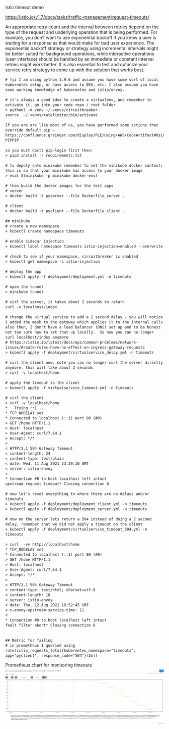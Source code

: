 Istio timeout demo

https://istio.io/v1.7/docs/tasks/traffic-management/request-timeouts/

An appropriate retry count and the interval between retries depend on the type of the request and underlying operation that is being performed. For example, you don’t want to use exponential backoff if you know a user is waiting for a response as that would make for bad user experience. The exponential backoff strategy or strategy using incremental intervals might be better suited for background operations, while interactive operations (user interface) should be handled by an immediate or constant interval retries might work better. It is also essential to test and optimize your service retry strategy to come up with the solution that works best.


```
# fyi I am using python 3.9.6 and assume you have some sort of local kubernetes setup, or have access to EKS, etc. I also assume you have some working knowledge of kubernetes and istio/envoy.

# it's always a good idea to create a virtualenv, and remember to activate it, go into your code repo / root folder
> python3 -m venv ~/.venvs/circuitbreaker
source  ~/.venvs/ratelimiter/bin/activate

If you are are like most of us, you have performed some actions that override default pip - https://confluence.grainger.com/display/PLE/Using+AWS+CodeArtifact#UsingAWSCodeArtifact-PIPPIP

so you must dpctl pip-login first then:
> pip3 install -r requirements.txt

# to depoly onto minikube remember to set the minikube docker context; this is so that your minikube has access to your docker image
> eval $(minikube -p minikube docker-env)  

# then build the docker images for the test apps
# server
> docker build -t pyserver --file Dockerfile_server .

# client
> docker build -t pyclient --file Dockerfile_client .

## minikube 
# create a new namespace
> kubectl create namespace timeouts

# enable sidecar injection
> kubectl label namespace timeouts istio-injection=enabled --overwrite

# check to see if your namespace, circuitbreaker is enabled
> kubectl get namespace -L istio-injection

# deploy the app
> kubectl apply -f deployment/deployment.yml -n timeouts

# open the tunnel
> minikube tunnel

# curl the server, it takes about 2 seconds to return
curl -v localhost/index 

# change the virtual service to add a 2 second delay - you will notice i added the mesh to the gateway which applies it to the internal calls also then, I don't have a load balancer (DNS) set up and to be honest not too sure how to set that up locally.  So now you can no longer curl localhost/index anymore
# https://istio.io/latest/docs/ops/common-problems/network-issues/#route-rules-have-no-effect-on-ingress-gateway-requests
> kubectl apply -f deployment/virtualservice_delay.yml -n timeouts

# curl the client now, note you can no longer curl the server directly anymore, this will take about 2 seconds
> curl -v localhost/home

# apply the timeout to the client
> kubectl apply -f virtualservice_timeout.yml -n timeouts

# curl the client
> curl -v localhost/home
*   Trying ::1...
* TCP_NODELAY set
* Connected to localhost (::1) port 80 (#0)
> GET /home HTTP/1.1
> Host: localhost
> User-Agent: curl/7.64.1
> Accept: */*
>
< HTTP/1.1 504 Gateway Timeout
< content-length: 24
< content-type: text/plain
< date: Wed, 11 Aug 2021 23:29:10 GMT
< server: istio-envoy
<
* Connection #0 to host localhost left intact
upstream request timeout* Closing connection 0

# now let's reset everything to where there are no delays and/or timeouts
> kubectl apply -f deployment/deployment_client.yml -n timeouts
> kubectl apply -f deployment/deployment_server.yml -n timeouts

# now on the server lets return a 504 instead of doing a 2 second delay, remember that we did not apply a timeout on the client
> kubectl apply -f deployment/virtualservice_timeout_504.yml -n timeouts

> curl  -vv http://localhost/home
* TCP_NODELAY set
* Connected to localhost (::1) port 80 (#0)
> GET /home HTTP/1.1
> Host: localhost
> User-Agent: curl/7.64.1
> Accept: */*
>
< HTTP/1.1 504 Gateway Timeout
< content-type: text/html; charset=utf-8
< content-length: 18
< server: istio-envoy
< date: Thu, 12 Aug 2021 18:52:45 GMT
< x-envoy-upstream-service-time: 11
<
* Connection #0 to host localhost left intact
fault filter abort* Closing connection 0


## Metric for failing
# in prometheus I queried using
rate(istio_requests_total{kubernetes_namespace="timeouts", app="pyclient", response_code="504"}[2m])

```
Prometheus chart for monitoring timeouts
![](images/504.png)

